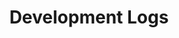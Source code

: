 ---
layout: page
title: Development Logs
description: Compilation of articles, events and learning materials he finds useful for developing stuffs. 
---